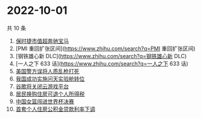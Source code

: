 # 2022-10-01

共 10 条

<!-- BEGIN -->
<!-- 最后更新时间 Sat Oct 01 2022 04:19:20 GMT+0800 (China Standard Time) -->

1. [保时捷市值超奔驰宝马](https://www.zhihu.com/search?q=保时捷市值超奔驰宝马)
1. [PMI 重回扩张区间](https://www.zhihu.com/search?q=PMI 重回扩张区间)
1. [钢铁雄心新 DLC](https://www.zhihu.com/search?q=钢铁雄心新 DLC)
1. [一人之下 633 话](https://www.zhihu.com/search?q=一人之下 633 话)
1. [美国警方误将人质乱枪打死](https://www.zhihu.com/search?q=美国警方误将人质乱枪打死)
1. [我国成功实施问天实验舱转位](https://www.zhihu.com/search?q=我国成功实施问天实验舱转位)
1. [谷歌将关闭云游戏平台](https://www.zhihu.com/search?q=谷歌将关闭云游戏平台)
1. [居民换购住房可退个人所得税](https://www.zhihu.com/search?q=居民换购住房可退个人所得税)
1. [中国女篮闯进世界杯决赛](https://www.zhihu.com/search?q=中国女篮闯进世界杯决赛)
1. [首套个人住房公积金贷款利率下调](https://www.zhihu.com/search?q=首套个人住房公积金贷款利率下调)

<!-- END -->
